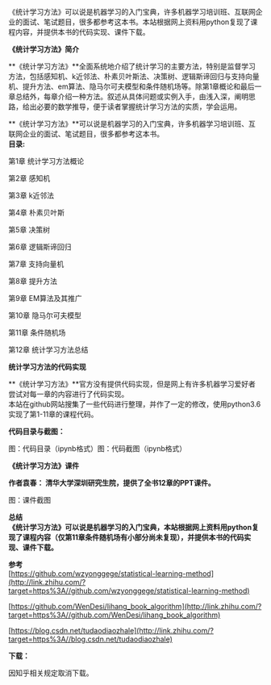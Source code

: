 《统计学习方法》可以说是机器学习的入门宝典，许多机器学习培训班、互联网企业的面试、笔试题目，很多都参考这本书。本站根据网上资料用python复现了课程内容，并提供本书的代码实现、课件下载。

**《统计学习方法》简介**

**《统计学习方法》**全面系统地介绍了统计学习的主要方法，特别是监督学习方法，包括感知机、k近邻法、朴素贝叶斯法、决策树、逻辑斯谛回归与支持向量机、提升方法、em算法、隐马尔可夫模型和条件随机场等。除第1章概论和最后一章总结外，每章介绍一种方法。叙述从具体问题或实例入手，由浅入深，阐明思路，给出必要的数学推导，便于读者掌握统计学习方法的实质，学会运用。

**《统计学习方法》**可以说是机器学习的入门宝典，许多机器学习培训班、互联网企业的面试、笔试题目，很多都参考这本书。   
**目录:**

第1章 统计学习方法概论

第2章 感知机

第3章 k近邻法

第4章 朴素贝叶斯

第5章 决策树

第6章 逻辑斯谛回归

第7章 支持向量机

第8章 提升方法

第9章 EM算法及其推广

第10章 隐马尔可夫模型

第11章 条件随机场

第12章 统计学习方法总结

**统计学习方法的代码实现**

**《统计学习方法》**官方没有提供代码实现，但是网上有许多机器学习爱好者尝试对每一章的内容进行了代码实现。  
本站在github网站搜集了一些代码进行整理，并作了一定的修改，使用python3.6实现了第1-11章的课程代码。

**代码目录与截图：**

图：代码目录（ipynb格式）图：代码截图（ipynb格式）

**《统计学习方法》课件**

**作者袁春： 清华大学深圳研究生院，提供了全书12章的PPT课件。**

图：课件截图

**总结**  
**《统计学习方法》可以说是机器学习的入门宝典，本站根据网上资料用python复现了课程内容（仅第11章条件随机场有小部分尚未复现），并提供本书的代码实现、课件下载。**

**参考**  
[https://github.com/wzyonggege/statistical-learning-method](http://link.zhihu.com/?target=https%3A//github.com/wzyonggege/statistical-learning-method)

[https://github.com/WenDesi/lihang_book_algorithm](http://link.zhihu.com/?target=https%3A//github.com/WenDesi/lihang_book_algorithm)

[https://blog.csdn.net/tudaodiaozhale](http://link.zhihu.com/?target=https%3A//blog.csdn.net/tudaodiaozhale)

**下载：**

因知乎相关规定取消下载。
